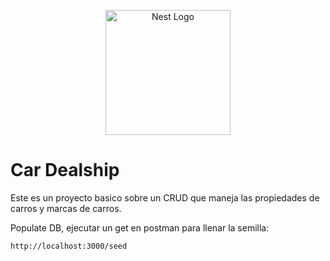 <p align="center">
  <a href="http://nestjs.com/" target="blank"><img src="https://nestjs.com/img/logo-small.svg" width="200" alt="Nest Logo" /></a>
</p>

# Car Dealship
Este es un proyecto basico sobre un CRUD que maneja las propiedades de carros y marcas de carros.



Populate DB, ejecutar un get en postman para llenar la semilla:
```
http://localhost:3000/seed
```
